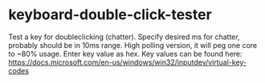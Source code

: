 # keyboard-double-click-tester
Test a key for doubleclicking (chatter). 
Specify desired ms for chatter, probably should be in 10ms range. 
High polling version, it will peg one core to ~80% usage. 
Enter key value as hex. Key values can be found here:
https://docs.microsoft.com/en-us/windows/win32/inputdev/virtual-key-codes
